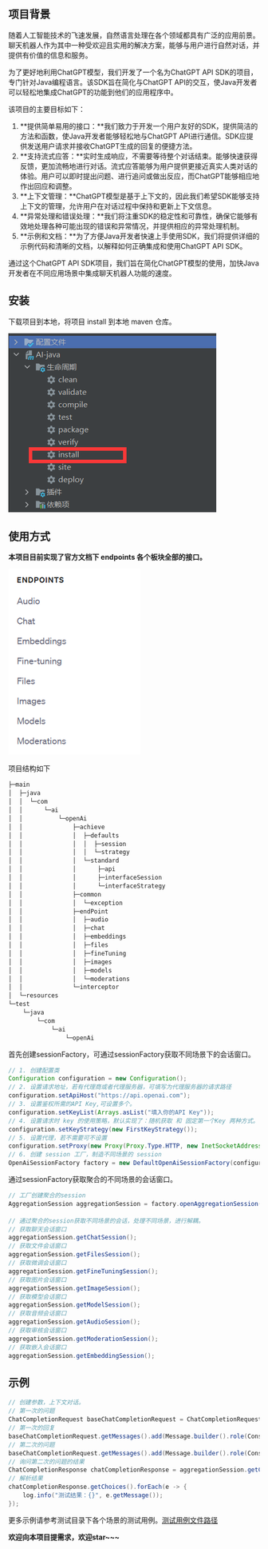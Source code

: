 ## **项目背景**

随着人工智能技术的飞速发展，自然语言处理在各个领域都具有广泛的应用前景。聊天机器人作为其中一种受欢迎且实用的解决方案，能够与用户进行自然对话，并提供有价值的信息和服务。

为了更好地利用ChatGPT模型，我们开发了一个名为ChatGPT API SDK的项目，专门针对Java编程语言。该SDK旨在简化与ChatGPT API的交互，使Java开发者可以轻松地集成ChatGPT的功能到他们的应用程序中。

该项目的主要目标如下：

1. **提供简单易用的接口：**我们致力于开发一个用户友好的SDK，提供简洁的方法和函数，使Java开发者能够轻松地与ChatGPT API进行通信。SDK应提供发送用户请求并接收ChatGPT生成的回复的便捷方法。
2. **支持流式应答：**实时生成响应，不需要等待整个对话结束。能够快速获得反馈，更加流畅地进行对话。流式应答能够为用户提供更接近真实人类对话的体验。用户可以即时提出问题、进行追问或做出反应，而ChatGPT能够相应地作出回应和调整。
3. **上下文管理：**ChatGPT模型是基于上下文的，因此我们希望SDK能够支持上下文的管理，允许用户在对话过程中保持和更新上下文信息。
4. **异常处理和错误处理：**我们将注重SDK的稳定性和可靠性，确保它能够有效地处理各种可能出现的错误和异常情况，并提供相应的异常处理机制。
5. **示例和文档：**为了方便Java开发者快速上手使用SDK，我们将提供详细的示例代码和清晰的文档，以解释如何正确集成和使用ChatGPT API SDK。

通过这个ChatGPT API SDK项目，我们旨在简化ChatGPT模型的使用，加快Java开发者在不同应用场景中集成聊天机器人功能的速度。

## 安装

下载项目到本地，将项目 install 到本地 maven 仓库。 

![image-20231205204603312](doc/img/image-20231205204603312.png)

## 使用方式

**本项目目前实现了官方文档下 endpoints 各个板块全部的接口。**

![image-20231205204355776](doc/img/image-20231205204355776.png) 

项目结构如下

```java
├─main
│  ├─java
│  │  └─com
│  │      └─ai
│  │          └─openAi
│  │              ├─achieve
│  │              │  ├─defaults
│  │              │  │  ├─session
│  │              │  │  └─strategy
│  │              │  └─standard
│  │              │      ├─api
│  │              │      ├─interfaceSession
│  │              │      └─interfaceStrategy
│  │              ├─common
│  │              │  └─exception
│  │              ├─endPoint
│  │              │  ├─audio
│  │              │  ├─chat
│  │              │  ├─embeddings
│  │              │  ├─files
│  │              │  ├─fineTuning
│  │              │  ├─images
│  │              │  ├─models
│  │              │  └─moderations
│  │              └─interceptor
│  └─resources
└─test
    └─java
        └─com
            └─ai
                └─openAi
```



首先创建sessionFactory，可通过sessionFactory获取不同场景下的会话窗口。

```java
// 1. 创建配置类
Configuration configuration = new Configuration();
// 2. 设置请求地址，若有代理商或者代理服务器，可填写为代理服务器的请求路径
configuration.setApiHost("https://api.openai.com");
// 3. 设置鉴权所需的API Key,可设置多个。
configuration.setKeyList(Arrays.asList("填入你的API Key"));
// 4. 设置请求时 key 的使用策略，默认实现了：随机获取 和 固定第一个Key 两种方式。
configuration.setKeyStrategy(new FirstKeyStrategy());
// 5. 设置代理，若不需要可不设置
configuration.setProxy(new Proxy(Proxy.Type.HTTP, new InetSocketAddress("127.0.0.1", 7890)));
// 6. 创建 session 工厂，制造不同场景的 session
OpenAiSessionFactory factory = new DefaultOpenAiSessionFactory(configuration);
```

通过sessionFactory获取聚合的不同场景的会话窗口。

```java
// 工厂创建聚合的session
AggregationSession aggregationSession = factory.openAggregationSession();

// 通过聚合的session获取不同场景的会话，处理不同场景，进行解耦。
// 获取聊天会话窗口
aggregationSession.getChatSession();
// 获取文件会话窗口
aggregationSession.getFilesSession();
// 获取微调会话窗口
aggregationSession.getFineTuningSession();
// 获取图片会话窗口
aggregationSession.getImageSession();
// 获取模型会话窗口
aggregationSession.getModelSession();
// 获取音频会话窗口
aggregationSession.getAudioSession();
// 获取审核会话窗口
aggregationSession.getModerationSession();
// 获取嵌入会话窗口
aggregationSession.getEmbeddingSession();
```

## 示例

```java
// 创建参数，上下文对话。
// 第一次的问题
ChatCompletionRequest baseChatCompletionRequest = ChatCompletionRequest.BuildBaseChatCompletionRequest("1+1=");
// 第一次的回复
baseChatCompletionRequest.getMessages().add(Message.builder().role(Constants.Role.ASSISTANT.getRoleName()).content("2").build());
// 第二次的问题
baseChatCompletionRequest.getMessages().add(Message.builder().role(Constants.Role.USER.getRoleName()).content("2+2=").build());
// 询问第二次的问题的结果
ChatCompletionResponse chatCompletionResponse = aggregationSession.getChatSession().chatCompletions(NULL, NULL, NULL, baseChatCompletionRequest);
// 解析结果
chatCompletionResponse.getChoices().forEach(e -> {
    log.info("测试结果：{}", e.getMessage());
});
```

更多示例请参考测试目录下各个场景的测试用例。[测试用例文件路径](https://github.com/mainpropath/AI-java/tree/master/src/test/java/com/ai/openAi)

**欢迎向本项目提需求，欢迎star~~~**
